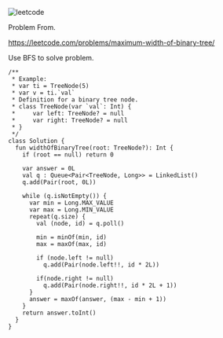![leetcode](https://user-images.githubusercontent.com/77060863/233257750-a6f2dcb0-4236-436c-880c-a60fea244a8f.PNG)

Problem From.

https://leetcode.com/problems/maximum-width-of-binary-tree/

Use BFS to solve problem.

```
/**
 * Example:
 * var ti = TreeNode(5)
 * var v = ti.`val`
 * Definition for a binary tree node.
 * class TreeNode(var `val`: Int) {
 *     var left: TreeNode? = null
 *     var right: TreeNode? = null
 * }
 */
class Solution {
  fun widthOfBinaryTree(root: TreeNode?): Int {
    if (root == null) return 0

    var answer = 0L
    val q : Queue<Pair<TreeNode, Long>> = LinkedList()
    q.add(Pair(root, 0L))

    while (q.isNotEmpty()) {
      var min = Long.MAX_VALUE
      var max = Long.MIN_VALUE
      repeat(q.size) {
        val (node, id) = q.poll()

        min = minOf(min, id)
        max = maxOf(max, id)

        if (node.left != null)
          q.add(Pair(node.left!!, id * 2L))

        if(node.right != null)
          q.add(Pair(node.right!!, id * 2L + 1))
      }
      answer = maxOf(answer, (max - min + 1))
    }
    return answer.toInt()
  }
}
```
